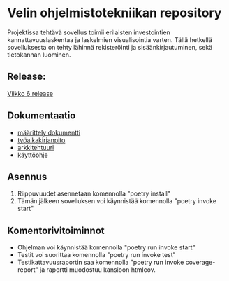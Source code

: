 # Velin ohjelmistotekniikan repository

Projektissa tehtävä sovellus toimii erilaisten investointien kannattavuuslaskentaa ja laskelmien visualisointia varten. Tällä hetkellä sovelluksesta on tehty lähinnä rekisteröinti ja sisäänkirjautuminen, sekä tietokannan luominen.

## Release:
[Viikko 6 release](https://github.com/MyVeli/ohjelmistotekniikka-harjoitustyo/releases/tag/viikko6)

## Dokumentaatio
* [määrittely dokumentti](https://github.com/MyVeli/ohjelmistotekniikka-harjoitustyo/blob/main/dokumentaatio/maarittely.md)
* [työaikakirjanpito](https://github.com/MyVeli/ohjelmistotekniikka-harjoitustyo/blob/main/tyoaikakirjanpito/tyoaika.md)
* [arkkitehtuuri](https://github.com/MyVeli/ohjelmistotekniikka-harjoitustyo/blob/main/dokumentaatio/arkkitehtuuri.md)
* [käyttöohje](https://github.com/MyVeli/ohjelmistotekniikka-harjoitustyo/blob/main/dokumentaatio/kayttohje.md)

## Asennus
1. Riippuvuudet asennetaan komennolla "poetry install"
2. Tämän jälkeen sovelluksen voi käynnistää komennolla "poetry invoke start"

## Komentorivitoiminnot
* Ohjelman voi käynnistää komennolla "poetry run invoke start"
* Testit voi suorittaa komennolla "poetry run invoke test"
* Testikattavuusraportin saa komennolla "poetry run invoke coverage-report" ja raportti muodostuu kansioon htmlcov.


